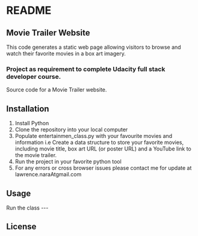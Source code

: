 # README #
## Movie Trailer Website 
 This code generates a static web page allowing visitors to browse and watch their favorite movies in a box art imagery.
### Project as requirement to complete Udacity full stack developer course.
Source code for a Movie Trailer website.

## Installation

1. Install Python
2. Clone the repository into your local computer
3. Populate entertainmen_class.py with your favourite movies and information i.e Create a data structure to store your favorite movies, including movie title, box art URL (or poster URL) and a YouTube link to the movie trailer.
4. Run the project in your favorite python tool
5. For any errors or cross browser issues please contact me for update at lawrence.naraAtgmail.com

## Usage
 Run the class ---

## License

